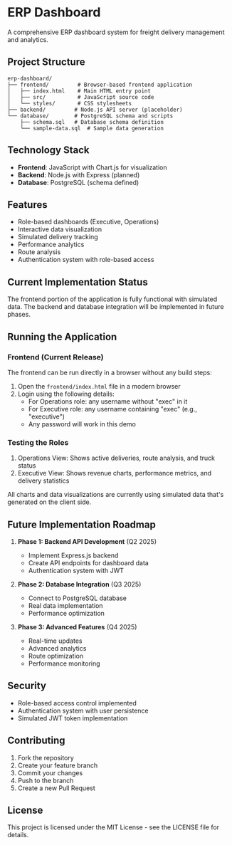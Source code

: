 # ERP Dashboard

A comprehensive ERP dashboard system for freight delivery management and analytics.

## Project Structure

```
erp-dashboard/
├── frontend/         # Browser-based frontend application
│   ├── index.html    # Main HTML entry point
│   ├── src/          # JavaScript source code
│   └── styles/       # CSS stylesheets
├── backend/         # Node.js API server (placeholder)
└── database/        # PostgreSQL schema and scripts
    ├── schema.sql   # Database schema definition
    └── sample-data.sql  # Sample data generation
```

## Technology Stack

- **Frontend**: JavaScript with Chart.js for visualization
- **Backend**: Node.js with Express (planned)
- **Database**: PostgreSQL (schema defined)

## Features

- Role-based dashboards (Executive, Operations)
- Interactive data visualization
- Simulated delivery tracking
- Performance analytics
- Route analysis
- Authentication system with role-based access

## Current Implementation Status

The frontend portion of the application is fully functional with simulated data. The backend and database integration will be implemented in future phases.

## Running the Application

### Frontend (Current Release)

The frontend can be run directly in a browser without any build steps:

1. Open the `frontend/index.html` file in a modern browser
2. Login using the following details:
   - For Operations role: any username without "exec" in it
   - For Executive role: any username containing "exec" (e.g., "executive")
   - Any password will work in this demo

### Testing the Roles

1. Operations View: Shows active deliveries, route analysis, and truck status
2. Executive View: Shows revenue charts, performance metrics, and delivery statistics

All charts and data visualizations are currently using simulated data that's generated on the client side.

## Future Implementation Roadmap

1. **Phase 1: Backend API Development** (Q2 2025)
   - Implement Express.js backend
   - Create API endpoints for dashboard data
   - Authentication system with JWT

2. **Phase 2: Database Integration** (Q3 2025)
   - Connect to PostgreSQL database
   - Real data implementation
   - Performance optimization

3. **Phase 3: Advanced Features** (Q4 2025)
   - Real-time updates
   - Advanced analytics
   - Route optimization
   - Performance monitoring

## Security

- Role-based access control implemented
- Authentication system with user persistence
- Simulated JWT token implementation

## Contributing

1. Fork the repository
2. Create your feature branch
3. Commit your changes
4. Push to the branch
5. Create a new Pull Request

## License

This project is licensed under the MIT License - see the LICENSE file for details.
